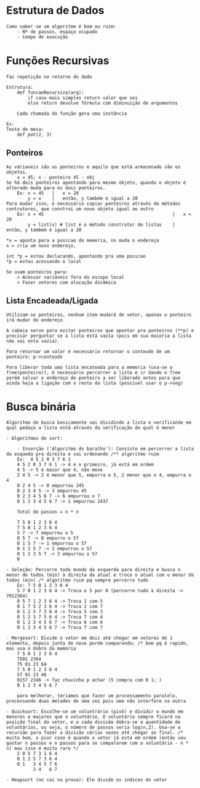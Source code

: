 # Estrutura de Dados
    Como saber se um algoritmo é bom ou ruim:
        - Nº de passos, espaço ocupado
        - tempo de execução

# Funções Recursivas
    Faz repetição no retorno do dado

    Estrutura:
        def funcaoRecursiva(arg):
            if caso mais simples return valor que sei
            else return devolve fórmula com diminuição de argumentos 
        
        Cada chamada da função gera uma instância

    Ex: 
    Teste de mesa:
        def pot(2, 3)

## Ponteiros
    As váriaveis são os ponteiros e aquilo que está armazenado são os objetos.
        x = 45; x - ponteiro 45 - obj
    Se há dois ponteiros apontando para mesmo objeto, quando o objeto é alterado muda para os dois ponteiros. 
        Ex: x = 45   |   x = 20
            y = x    |   então, y também é igual a 20
    Para mudar isso, é necessário copiar ponteiros através de métodos contrutores, que constroi um novo objeto igual ao outro
        Ex: x = 45                                                |   x = 20
            y = list(x) # list é o método construtor de listas    |   então, y também é igual a 20

    *x = aponta para a posicao da memoria, nn muda o endereço
    x = cria um novo endereço, 

    int *p = estou declarando, apontando pra uma posicao
    *p = estou acessando o local 

    Se usam ponteiros para:
        > Acessar variáveis fora do escopo local
        > Fazer vetores com alocação dinâmica

## Lista Encadeada/Ligada
    Utilizam-se ponteiros, nenhum item mudará de vetor, apenas o ponteiro irá mudar de endereço.

    A cabeça serve para evitar ponteiros que apontar pra ponteiros (**p) e precisar perguntar se a lista está vazia (pois em sua maioria a lista não vai esta vazia).

    Para retornar um valor é necessário retornar o conteudo de um ponteiro: p->conteudo

    Para liberar toda uma lista encateada para a memoria (usa-se o free(ponteiro)), é necessário percorrer a lista e ir dando o free porém salvar o endereço do ponteiro a ser liberado antes para que ainda haja a ligação com o resto da lista (possivel usar o p->seg)


# Busca binária
    Algoritmo de busca basicamente vai dividindo a lista e verificando em qual pedaço a lista está através da verificação de qual é menor

    - Algoritmos de sort:
        
        - Inserção ('Algoritmo do baralho'): Consiste em percorrer a lista da esqueda pra direita e vai ordenando /** algoritmo ruim
        Ex:  4 5 2 0 3 7 6 1
        4 5 2 0 3 7 6 1 -> 4 é o primeiro, já está em ordem
        4 5 -> 5 é maior que 4, não mexe
        2 4 5 -> 2 é menor que 5, empurra o 5, 2 menor que o 4, empurra o 4
        0 2 4 5 -> 0 empurrou 245
        0 2 3 4 5 -> 3 empurrou 45
        0 2 3 4 5 6 7 -> 6 empurrou o 7
        0 1 2 3 4 5 6 7 -> 1 empurrou 2437

        Total de passos = n * n 

        7 5 0 1 2 3 6 4
        7 5 0 1 2 3 6 4
        5 7 -> 7 empurrou o 5
        0 5 7 -> 0 empurro o 57
        0 1 5 7 -> 1 empurrou o 57 
        0 1 2 5 7 -> 2 empurrou o 57
        0 1 2 3 5 7 -> 3 empurrou o 57
        0 
        
    - Seleção: Percorre todo mundo da esquerda para direita e busca o menor de todos (min) à direita da atual e troco o atual com o menor de todos (min) /* algoritmo ruim pq sempre percorre tudo
        Ex: 7 5 0 1 2 3 6 4 
        5 7 0 1 2 3 6 4 -> Troca o 5 por 0 (percorre tudo à direita -> 7012364)
        0 5 7 1 2 3 6 4 -> Troca 1 com 5
        0 1 7 5 2 3 6 4 -> Troca 2 com 7 
        0 1 2 5 7 3 6 4 -> Troca 5 com 3
        0 1 2 3 7 5 6 4 -> Troca 7 com 4 
        0 1 2 3 4 5 6 7 -> Troca 6 com 6
        0 1 2 3 4 5 6 7 -> Troca 7 com 7

    - Mergesort: Divide o vetor em dois até chegar em vetores de 1 elemento, depois junta de novo porém comparando; /* bom pq é rapido, mas usa o dobro da memória
        7 5 0 1 2 3 6 4 
        7501 2364
        75 01 23 64
        7 5 0 1 2 3 6 4
        57 01 23 46
        0157 2346 -> faz chuvinha p achar (5 compra com 0 1; )
        0 1 2 3 4 5 6 7

        para melhorar, teriamos que fazer um processamento paralelo, processando duas metades de uma vez pois uma não interfere na outra

    - Quicksort: Escolhe-se um voluntrário (pivô) e dividir o mundo em menores e maiores que o voluntário. O voluntário sempre ficará na posição final do vetor, e a cada divisão dobra-se a quantidade de voluntários, ou seja, o número de passos seria log(n,2). Usa-se a recursão para fazer a divisão várias vezes até chegar ao final. /* muito bom, o pior caso é quando o vetor já está em ordem (então vou gastar n passos e n passos para se compararem com o voluntário - n * n) mas isso é muito raro */
        2 0 5 7 3 1 6 4 
        0 1 2 5 7 3 6 4
        0 1   3 4 5 7 6
              3 4   6 7

    - Heapsort (nn cai na prova): Ele divide os indices do vetor




